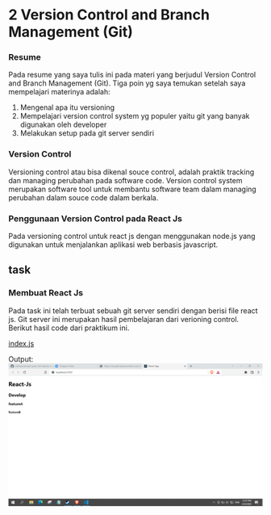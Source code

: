 # 2 Version Control and Branch Management (Git)
### Resume
Pada resume yang saya tulis ini pada materi yang berjudul Version Control and Branch Management (Git).
Tiga poin yg saya temukan setelah saya mempelajari materinya adalah:
1. Mengenal apa itu versioning
2. Mempelajari version control system yg populer yaitu git yang banyak digunakan oleh developer
3. Melakukan setup pada git server sendiri

### Version Control
Versioning control atau bisa dikenal souce control, adalah praktik tracking dan managing perubahan pada software code.
Version control system merupakan software tool untuk membantu software team dalam managing perubahan dalam souce code dalam berkala.

### Penggunaan Version Control pada React Js
Pada versioning control untuk react js dengan menggunakan node.js yang digunakan untuk menjalankan aplikasi web berbasis javascript.

## task
### Membuat React Js
Pada task ini telah terbuat sebuah git server sendiri dengan berisi file react js. Git server ini merupakan hasil pembelajaran dari verioning control.
Berikut hasil code dari praktikum ini.

[index.js](./praktikum/web-react-saya/src/index.js)

Output:
![reactjs](./screenshot/4.PNG)
